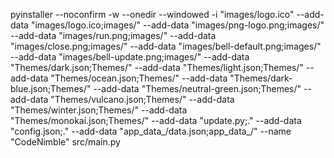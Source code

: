 pyinstaller --noconfirm -w --onedir --windowed -i "images/logo.ico" --add-data "images/logo.ico;images/" --add-data "images/png-logo.png;images/" --add-data "images/run.png;images/" --add-data "images/close.png;images/" --add-data "images/bell-default.png;images/" --add-data "images/bell-update.png;images/" --add-data "Themes/dark.json;Themes/" --add-data "Themes/light.json;Themes/" --add-data "Themes/ocean.json;Themes/" --add-data "Themes/dark-blue.json;Themes/" --add-data "Themes/neutral-green.json;Themes/" --add-data "Themes/vulcano.json;Themes/" --add-data "Themes/winter.json;Themes/" --add-data "Themes/monokai.json;Themes/" --add-data "update.py;." --add-data "config.json;." --add-data "app_data_/data.json;app_data_/" --name "CodeNimble" src/main.py